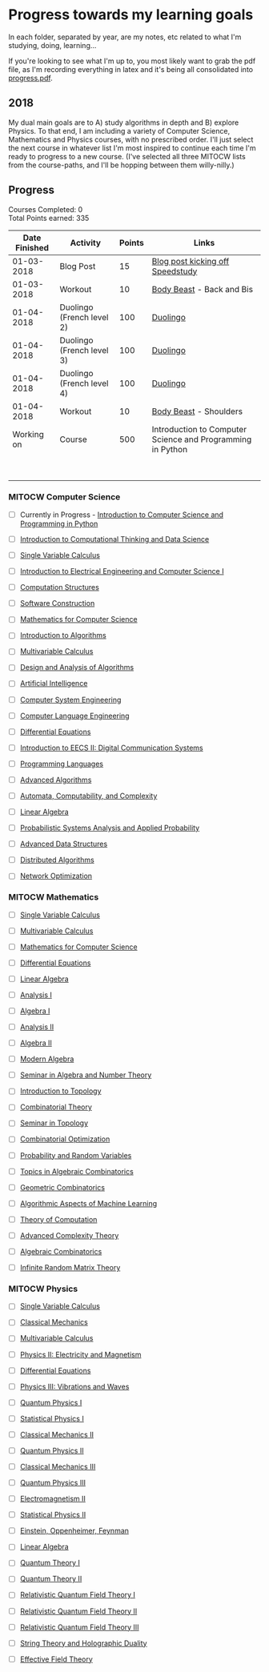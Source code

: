 # Progress towards my learning goals

In each folder, separated by year, are my notes, etc related to what I'm studying, doing, learning...

If you're looking to see what I'm up to, you most likely want to grab the pdf file, as I'm recording everything in latex and it's being all consolidated into [progress.pdf](2018/progress/progress.pdf).

## 2018

My dual main goals are to A) study algorithms in depth and B) explore Physics. To that end, I am including a variety of Computer Science, Mathematics and Physics courses, with no prescribed order. I'll just select the next course in whatever list I'm most inspired to continue each time I'm ready to progress to a new course. (I've selected all three MITOCW lists from the course-paths, and I'll be hopping between them willy-nilly.)

## Progress

Courses Completed: 0  
Total Points earned: 335

| Date Finished | Activity                  | Points | Links                                                                                                         |
| ------------- | ------------------------- | ------ | ------------------------------------------------------------------------------------------------------------- |
| 01-03-2018    | Blog Post                 | 15     | [Blog post kicking off Speedstudy](https://medium.com/p1xts-blog/speedstudy-2018-295d988f0c5c)                |
| 01-03-2018    | Workout                   | 10     | [Body Beast](https://www.beachbody.com/product/fitness_programs/extreme/body-beast-workout.do) - Back and Bis |
| 01-04-2018    | Duolingo (French level 2) | 100    | [Duolingo](https://www.duolingo.com/P1xt)                                                                     |
| 01-04-2018    | Duolingo (French level 3) | 100    | [Duolingo](https://www.duolingo.com/P1xt)                                                                     |
| 01-04-2018    | Duolingo (French level 4) | 100    | [Duolingo](https://www.duolingo.com/P1xt)                                                                     |
| 01-04-2018    | Workout                   | 10     | [Body Beast](https://www.beachbody.com/product/fitness_programs/extreme/body-beast-workout.do) - Shoulders    |
| Working on    | Course                    | 500    | Introduction to Computer Science and Programming in Python                                                    |
|               |                           |        |                                                                                                               |
|               |                           |        |                                                                                                               |
|               |                           |        |                                                                                                               |
|               |                           |        |                                                                                                               |
|               |                           |        |                                                                                                               |
|               |                           |        |                                                                                                               |
|               |                           |        |                                                                                                               |
|               |                           |        |                                                                                                               |

### MITOCW Computer Science

* [ ] Currently in Progress - [Introduction to Computer Science and Programming in Python](https://ocw.mit.edu/courses/electrical-engineering-and-computer-science/6-0001-introduction-to-computer-science-and-programming-in-python-fall-2016/)

* [ ] [Introduction to Computational Thinking and Data Science](https://ocw.mit.edu/courses/electrical-engineering-and-computer-science/6-0002-introduction-to-computational-thinking-and-data-science-fall-2016/)

* [ ] [Single Variable Calculus](https://ocw.mit.edu/courses/mathematics/18-01sc-single-variable-calculus-fall-2010/)

* [ ] [Introduction to Electrical Engineering and Computer Science I](https://ocw.mit.edu/courses/electrical-engineering-and-computer-science/6-01sc-introduction-to-electrical-engineering-and-computer-science-i-spring-2011/)

* [ ] [Computation Structures](https://ocw.mit.edu/courses/electrical-engineering-and-computer-science/6-004-computation-structures-spring-2009/)

* [ ] [Software Construction](https://ocw.mit.edu/courses/electrical-engineering-and-computer-science/6-005-software-construction-spring-2016/index.htm)

* [ ] [Mathematics for Computer Science](https://ocw.mit.edu/courses/electrical-engineering-and-computer-science/6-042j-mathematics-for-computer-science-spring-2015/)

* [ ] [Introduction to Algorithms](https://ocw.mit.edu/courses/electrical-engineering-and-computer-science/6-006-introduction-to-algorithms-fall-2011/)

* [ ] [Multivariable Calculus](https://ocw.mit.edu/courses/mathematics/18-02sc-multivariable-calculus-fall-2010/)

* [ ] [Design and Analysis of Algorithms](https://ocw.mit.edu/courses/electrical-engineering-and-computer-science/6-046j-design-and-analysis-of-algorithms-spring-2015/)

* [ ] [Artificial Intelligence](https://ocw.mit.edu/courses/electrical-engineering-and-computer-science/6-034-artificial-intelligence-fall-2010/index.htm)

* [ ] [Computer System Engineering](https://ocw.mit.edu/courses/electrical-engineering-and-computer-science/6-033-computer-system-engineering-spring-2009/)

* [ ] [Computer Language Engineering](https://ocw.mit.edu/courses/electrical-engineering-and-computer-science/6-035-computer-language-engineering-spring-2010/)

* [ ] [Differential Equations](https://ocw.mit.edu/courses/mathematics/18-03-differential-equations-spring-2010/)

* [ ] [Introduction to EECS II: Digital Communication Systems](https://ocw.mit.edu/courses/electrical-engineering-and-computer-science/6-02-introduction-to-eecs-ii-digital-communication-systems-fall-2012/)

* [ ] [Programming Languages](https://ocw.mit.edu/courses/electrical-engineering-and-computer-science/6-821-programming-languages-fall-2002/)

* [ ] [Advanced Algorithms](https://ocw.mit.edu/courses/electrical-engineering-and-computer-science/6-854j-advanced-algorithms-fall-2008/)

* [ ] [Automata, Computability, and Complexity](https://ocw.mit.edu/courses/electrical-engineering-and-computer-science/6-045j-automata-computability-and-complexity-spring-2011/)

* [ ] [Linear Algebra](https://ocw.mit.edu/courses/mathematics/18-06-linear-algebra-spring-2010/)

* [ ] [Probabilistic Systems Analysis and Applied Probability](https://ocw.mit.edu/courses/electrical-engineering-and-computer-science/6-041sc-probabilistic-systems-analysis-and-applied-probability-fall-2013/)

* [ ] [Advanced Data Structures](https://ocw.mit.edu/courses/electrical-engineering-and-computer-science/6-851-advanced-data-structures-spring-2012/)

* [ ] [Distributed Algorithms](https://ocw.mit.edu/courses/electrical-engineering-and-computer-science/6-852j-distributed-algorithms-fall-2009/)

* [ ] [Network Optimization](https://ocw.mit.edu/courses/sloan-school-of-management/15-082j-network-optimization-fall-2010/)

### MITOCW Mathematics

* [ ] [Single Variable Calculus](https://ocw.mit.edu/courses/mathematics/18-01sc-single-variable-calculus-fall-2010/)

* [ ] [Multivariable Calculus](https://ocw.mit.edu/courses/mathematics/18-02sc-multivariable-calculus-fall-2010/)

* [ ] [Mathematics for Computer Science](https://ocw.mit.edu/courses/electrical-engineering-and-computer-science/6-042j-mathematics-for-computer-science-spring-2015/)

* [ ] [Differential Equations](https://ocw.mit.edu/courses/mathematics/18-03-differential-equations-spring-2010/)

* [ ] [Linear Algebra](https://ocw.mit.edu/courses/mathematics/18-06-linear-algebra-spring-2010/)

* [ ] [Analysis I](https://ocw.mit.edu/courses/mathematics/18-100b-analysis-i-fall-2010/)

* [ ] [Algebra I](https://ocw.mit.edu/courses/mathematics/18-701-algebra-i-fall-2010/)

* [ ] [Analysis II](https://ocw.mit.edu/courses/mathematics/18-101-analysis-ii-fall-2005/)

* [ ] [Algebra II](https://ocw.mit.edu/courses/mathematics/18-702-algebra-ii-spring-2011/)

* [ ] [Modern Algebra](https://ocw.mit.edu/courses/mathematics/18-703-modern-algebra-spring-2013/index.htm)

* [ ] [Seminar in Algebra and Number Theory](https://ocw.mit.edu/courses/mathematics/18-704-seminar-in-algebra-and-number-theory-computational-commutative-algebra-and-algebraic-geometry-fall-2008/)

* [ ] [Introduction to Topology](https://ocw.mit.edu/courses/mathematics/18-901-introduction-to-topology-fall-2004/)

* [ ] [Combinatorial Theory](https://ocw.mit.edu/courses/mathematics/18-315-combinatorial-theory-introduction-to-graph-theory-extremal-and-enumerative-combinatorics-spring-2005/)

* [ ] [Seminar in Topology](https://ocw.mit.edu/courses/mathematics/18-904-seminar-in-topology-spring-2011/)

* [ ] [Combinatorial Optimization](https://ocw.mit.edu/courses/mathematics/18-433-combinatorial-optimization-fall-2003/)

* [ ] [Probability and Random Variables](https://ocw.mit.edu/courses/mathematics/18-440-probability-and-random-variables-spring-2014/)

* [ ] [Topics in Algebraic Combinatorics](https://ocw.mit.edu/courses/mathematics/18-318-topics-in-algebraic-combinatorics-spring-2006/)

* [ ] [Geometric Combinatorics](https://ocw.mit.edu/courses/mathematics/18-319-geometric-combinatorics-fall-2005/)

* [ ] [Algorithmic Aspects of Machine Learning](https://ocw.mit.edu/courses/mathematics/18-409-algorithmic-aspects-of-machine-learning-spring-2015/)

* [ ] [Theory of Computation](https://ocw.mit.edu/courses/mathematics/18-404j-theory-of-computation-fall-2006/)

* [ ] [Advanced Complexity Theory](https://ocw.mit.edu/courses/mathematics/18-405j-advanced-complexity-theory-spring-2016/)

* [ ] [Algebraic Combinatorics](https://ocw.mit.edu/courses/mathematics/18-312-algebraic-combinatorics-spring-2009/)

* [ ] [Infinite Random Matrix Theory](https://ocw.mit.edu/courses/mathematics/18-338j-infinite-random-matrix-theory-fall-2004/)

### MITOCW Physics

* [ ] [Single Variable Calculus](https://ocw.mit.edu/courses/mathematics/18-01sc-single-variable-calculus-fall-2010/)

* [ ] [Classical Mechanics](https://ocw.mit.edu/courses/physics/8-01sc-classical-mechanics-fall-2016/)

* [ ] [Multivariable Calculus](https://ocw.mit.edu/courses/mathematics/18-02sc-multivariable-calculus-fall-2010/)

* [ ] [Physics II: Electricity and Magnetism](https://ocw.mit.edu/courses/physics/8-022-physics-ii-electricity-and-magnetism-fall-2006/index.htm)

* [ ] [Differential Equations](https://ocw.mit.edu/courses/mathematics/18-03-differential-equations-spring-2010/)

* [ ] [Physics III: Vibrations and Waves](http://mit.espe.edu.ec/courses/physics/8-03-physics-iii-vibrations-and-waves-fall-2004/index.htm)

* [ ] [Quantum Physics I](https://ocw.mit.edu/courses/physics/8-04-quantum-physics-i-spring-2016/)

* [ ] [Statistical Physics I](https://ocw.mit.edu/courses/physics/8-044-statistical-physics-i-spring-2013/)

* [ ] [Classical Mechanics II](https://ocw.mit.edu/courses/physics/8-223-classical-mechanics-ii-january-iap-2017/index.htm)

* [ ] [Quantum Physics II](https://ocw.mit.edu/courses/physics/8-05-quantum-physics-ii-fall-2013/index.htm)

* [ ] [Classical Mechanics III](https://ocw.mit.edu/courses/physics/8-09-classical-mechanics-iii-fall-2014/)

* [ ] [Quantum Physics III](https://ocw.mit.edu/courses/physics/8-06-quantum-physics-iii-spring-2016/)

* [ ] [Electromagnetism II](https://ocw.mit.edu/courses/physics/8-07-electromagnetism-ii-fall-2012/)

* [ ] [Statistical Physics II](https://ocw.mit.edu/courses/physics/8-08-statistical-physics-ii-spring-2005/)

* [ ] [Einstein, Oppenheimer, Feynman](https://ocw.mit.edu/courses/science-technology-and-society/sts-042j-einstein-oppenheimer-feynman-physics-in-the-20th-century-spring-2011/)

* [ ] [Linear Algebra](https://ocw.mit.edu/courses/mathematics/18-06-linear-algebra-spring-2010/)

* [ ] [Quantum Theory I](https://ocw.mit.edu/courses/physics/8-321-quantum-theory-i-fall-2002/)

* [ ] [Quantum Theory II](https://ocw.mit.edu/courses/physics/8-322-quantum-theory-ii-spring-2003/)

* [ ] [Relativistic Quantum Field Theory I](https://ocw.mit.edu/courses/physics/8-323-relativistic-quantum-field-theory-i-spring-2008/)

* [ ] [Relativistic Quantum Field Theory II](https://ocw.mit.edu/courses/physics/8-324-relativistic-quantum-field-theory-ii-fall-2010/)

* [ ] [Relativistic Quantum Field Theory III](https://ocw.mit.edu/courses/physics/8-325-relativistic-quantum-field-theory-iii-spring-2007/)

* [ ] [String Theory and Holographic Duality](https://ocw.mit.edu/courses/physics/8-821-string-theory-and-holographic-duality-fall-2014/)

* [ ] [Effective Field Theory](https://ocw.mit.edu/courses/physics/8-851-effective-field-theory-spring-2013/)
